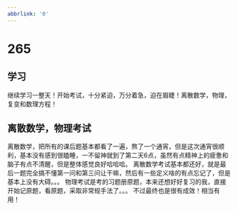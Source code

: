 ```yaml
---
abbrlink: '0'
---
```

# 265

## 学习

继续学习一整天！开始考试，十分紧迫，万分着急，迫在眉睫！离散数学，物理，复变和数理方程！

## 离散数学，物理考试

离散数学，把所有的课后题基本都看了一遍，熬了一个通宵，但是这次通宵很顺利，基本没有感到很瞌睡，一不留神就到了第二天6点，虽然有点精神上的疲惫和脑子有点不清醒，但是整体感觉良好哈哈哈。
离散数学考试基本都还好，就是最后一题完全搞不懂第一问和第三问让干嘛，然后有一些定义啥的有点忘记了，但是基本上没有大碍。。。
物理考试是考的习题册原题，本来还想好好复习的我，直接开始记原题，看原题，采取非常规手法了。。。
不过最终也是很有成效！相当有用！
